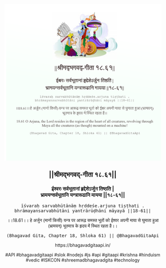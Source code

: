 <img src="../../asset/BG_18_61.png"/>
<center><h2>||श्रीमद्‍भगवद्‍-गीता १८.६१||</h2>
<h3>ईश्वरः सर्वभूतानां हृद्देशेऽर्जुन तिष्ठति |<br/>भ्रामयन्सर्वभूतानि यन्त्रारूढानि मायया ||१८-६१||</h3>
<pre>īśvaraḥ sarvabhūtānāṃ hṛddeśe.arjuna tiṣṭhati .<br/>bhrāmayansarvabhūtāni yantrārūḍhāni māyayā ||18-61||</pre>
<p>।।18.61।। हे अर्जुन (मानों किसी) यन्त्र पर आरूढ़ समस्त भूतों को ईश्वर अपनी माया से घुमाता हुआ (भ्रामयन्) भूतमात्र के हृदय में स्थित रहता है।।</p>
<pre>(Bhagavad Gita, Chapter 18, Shloka 61) || @BhagavadGitaApi</pre><p>https://bhagavadgitaapi.in/</p><p>#API #bhagavadgitaapi #slok #nodejs #js #api #gitaapi #krishna #hinduism #vedic #ISKCON #shreemadbhagavadgita #technology</p></center>